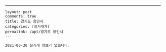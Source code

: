 ---
    layout: post
    comments: true
    title: 경기도 용인시
    categories: [실거래가]
    permalink: /apt/경기도 용인시
    ---

    2021-06-30 실거래 정보가 없습니다.

    